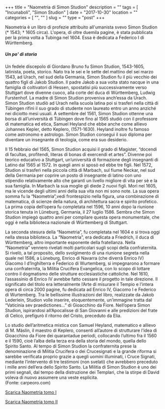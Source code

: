 +++
title = "Naometria di Simon Studion"
description = ""
tags = [ "Incunaboli", "Simon Studion" ]
date = "2017-10-30"
location = ""
categories = [
  "",
  ""
]
slug = ""
type = "post"
+++

Naometria è un libro di profezie attribuito all'umanista svevo Simon Studion (* 1543; † 1605 circa). L'opera, di oltre duemila pagine, è stata pubblicata per la prima volta a Tubinga nel 1604. Essa è dedicata a Federico I di Württemberg.

##### Un po' di storia

Un fedele discepolo di Giordano Bruno fu Simon Studion, 1543-1605, latinista, poeta, storico. Nato tra le sei e le sette del mattino del sei marzo 1543, ad Urach, nel sud della Germania, Simon Studion fu il più vecchio dei quattro figli di Jakob Studion. Il padre Jakob a sua volta stato nacque in una famiglia di coltivatori di Hessen, spostatisi più successivamente verso Stuttgart dove divenne cuoco, alla corte del duca di Württemberg, Ludwig Furstenhof. La madre di Simon Studion proveniva anch’essa da Urach. Simon Studion studiò ad Urach nella scuola latina poi si trasferì nella città di Tübingen rifinì il suo grado di studente non laureato entro un anno anziché nei diciotto mesi usuali. A settembre del 1561, Simon Studion ottenne una borsa di all’università di Tübingen dove fino al 1565 studiò con il professore di matematica ed etica, Samuel Heyland che ebbe anche come allievo Johannes Kepler, detto Keplero, (1571-1630). Heyland inoltre fu famoso come astronomo e astrologo. Simon Studion conseguì il suo diploma per diventare un insegnante di teologia, come era suo desiderio.

Il 15 febbraio del 1565, Simon Studion acquisì il grado di Magister, “docendi di facultas, profitendi, literas di bonas di exercendi et artes”. Divenne poi teorico educativo a Stuttgart, un’università di formazione degli insegnanti di Latino dal 1565 al 1572. In quegli anni si sposò ed ebbe tre figli. Nel 1572, Studion si trasferì nella piccola città di Marbach, sul fiume Neckar, nel sud della Germania per coprire un posto di insegnante di latino con uno stipendio relativamente alto che garantì un livello migliore di vita per sè e la sua famiglia. In Marbach la sua moglie gli diede 2 nuovi figli. Morì nel 1605, ma le vicende degli ultimi anni della sua vita non mi sono note. La sua opera somma fu la “Naometria”,vedi frontespizio nella figura, una combinazione di matematica, di scienze della natura, di architettura sacra e spirito profetico. La prima copia dell’opera fu completata nel 1596, 10 anni dopo la riunione storica tenuta in Lüneburg, Germania, il 27 luglio 1586. Sembra che Simon Studion impiegò quattro anni per compilare questa opera monumentale, che oggi è nella biblioteca nazionale di Württemberg di Stuttgart.

La seconda stesura della “Naometria”, fu completata nel 1604 e si trova oggi nella stessa biblioteca. La “Naometria”, era dedicata a Friedrich, il duca di Württemberg, altro importante esponente della fratellanza. Nella “Naometria” vennero rivelati molti particolari sugli scopi della confraternita. Si rivelò, a tal proposito, dello svolgimento di una riunione segreta nella quale nel 1586, a Lüneburg, Enrico di Navarra (che diverrà Enrico IV) Giacomo I d’Inghilterra e Federico di Wurtemberg, si impegnarono a formare una confraternita, la Militia Crucifera Evangelica, con lo scopo di lottare contro il dogmatismo delle strutture ecclesiastiche cattoliche. Nel 1610, l’assassinio di Enrico IV avrebbe fatto cessare il progetto in tale direzione. Il significato del titolo era letteralmente l’Arte di misurare il Tempio e l’intera opera di circa 2000 pagine, fu dedicata ad Enrico IV, Giacomo I e Federico di Wurtemberg. Tra le bellissime illustrazioni del libro, realizzate da Jakob Lederlein, Studion volle inserire, eloquentemente, un’immagine tratta dal “Vaticinia sev praedictiones…” di Gioacchino da Fiore. Nell’opera Simon Studion, ispirandosi all’Apocalisse di San Giovanni e alle predizioni del frate di Celico, prefigurò il ritorno del Cristo, preceduto da Elia.

Lo studio dell’aritmetica mistica con Samuel Heyland, matematico e allievo di M. Mäslin, il maestro di Keplero, consentì all’autore di strutturare l’idea di Gioacchino da Fiore dei quarantadue periodi, collocando l’ultimo fra il 1560 e il 1590, cioè l’alba della terza era della storia del mondo, quella dello Spirito Santo. Al tempo di Simon Studion la confraternita prese la denominazione di Militia Crucifera o dei Crucesignati e la grande riforma si sarebbe verificata proprio grazie a quegli uomini illuminati, i Cruce Signati, mediante l’intervento di tre testimoni (non svelati) che avrebbero preceduto i mille anni dell’era dello Spirito Santo. La Militia di Simon Studion è uno dei primi segnali, dal tempo della distruzione dei Templari, che la stirpe di David voleva di nuovo assumere una veste esplicita. 
<br>(Fonte: carpeoro.com)

[Scarica Naometria tomo I](http://dfg-viewer.de/show/?set%5Bmets%5D=http%3A%2F%2Fdigital.wlb-stuttgart.de%2Fmets%2Furn%3Anbn%3Ade%3Absz%3A24-digibib-bsz41197517X8#)

[Scarica Naometria tomo II](http://dfg-viewer.de/show/?set%5Bmets%5D=http%3A%2F%2Fdigital.wlb-stuttgart.de%2Fmets%2Furn%3Anbn%3Ade%3Absz%3A24-digibib-bsz4119754126#)
